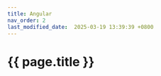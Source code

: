 ```yaml
---
title: Angular
nav_order: 2
last_modified_date:  2025-03-19 13:39:39 +0800
---
```



# {{ page.title }}
